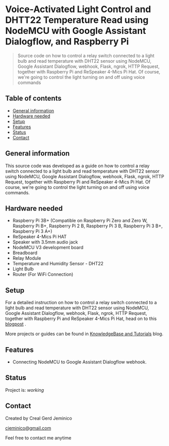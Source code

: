 # Voice-Activated Light Control and DHTT22 Temperature Read using NodeMCU with Google Assistant Dialogflow, and Raspberry Pi
> Source code on how to control a relay switch connected to a light bulb and read temperature with DHT22 sensor using NodeMCU, Google Assistant Dialogflow, webhook, Flask, ngrok, HTTP Request, together with Raspberry Pi and ReSpeaker 4-Mics Pi Hat. Of course, we're going to control the light turning on and off using voice commands 

## Table of contents
* [General information](#general-information)
* [Hardware needed](#hardware-needed)
* [Setup](#setup)
* [Features](#features)
* [Status](#status)
* [Contact](#contact)

## General information
This source code was developed as a guide on how to control a relay switch connected to a light bulb and read temperature with DHT22 sensor using NodeMCU, Google Assistant Dialogflow, webhook, Flask, ngrok, HTTP Request, together with Raspberry Pi and ReSpeaker 4-Mics Pi Hat. Of course, we're going to control the light turning on and off using voice commands.

## Hardware needed
* Raspberry Pi 3B+ (Compatible on Raspberry Pi Zero and Zero W, Raspberry Pi B+, Raspberry Pi 2 B, Raspberry Pi 3 B, Raspberry Pi 3 B+, Raspberry Pi 3 A+)
* ReSpeaker 4-Mics Pi HAT
* Speaker with 3.5mm audio jack
* NodeMCU V3 development board
* Breadboard
* Relay Module
* Temperature and Humidity Sensor - DHT22
* Light Bulb
* Router (For WiFi Connection)

## Setup
For a detailed instruction on how to control a relay switch connected to a light bulb and read temperature with DHT22 sensor using NodeMCU, Google Assistant Dialogflow, webhook, Flask, ngrok, HTTP Request, together with Raspberry Pi and ReSpeaker 4-Mics Pi Hat, head on to this [blogpost](https://store.createlabz.com/blogs/createlabz-tutorials/respeaker-2-mics-pi-hat-with-raspberry-pi) .

More projects or guides can be found in [KnowledgeBase and Tutorials](https://store.createlabz.com/blogs/createlabz-tutorials) blog.

## Features
* Connecting NodeMCU to Google Assistant Dialogflow webhook. 


## Status
Project is: _working_

## Contact
Created by Creal Gerd Jeminico

cjeminico@gmail.com

Feel free to contact me anytime 
